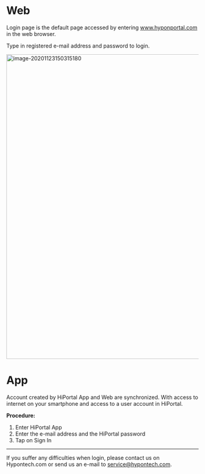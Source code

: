 # Web

Login page is the default page accessed by entering www.hyponportal.com in the web browser.

Type in registered e-mail address and password to login.

 <img src="https://i.loli.net/2020/11/23/B5kVbX1Yj9Q2EpN.png" alt="image-20201123150315180" width=800 />

# App

Account created by HiPortal App and Web are synchronized.
With access to internet on your smartphone and access to a user account in HiPortal.

**Procedure:**
1. Enter HiPortal App
2. Enter the e-mail address and the HiPortal password
3. Tap on Sign In

---

If you suffer any difficulties when login, please contact us on Hypontech.com or send us an e-mail to service@hypontech.com.  